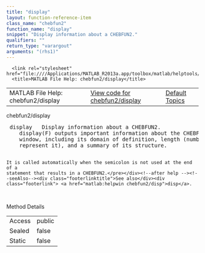 ```yaml
---
title: "display"
layout: function-reference-item
class_name: "chebfun2"
function_name: "display"
snippet: "Display information about a CHEBFUN2."
qualifiers: ""
return_type: "varargout"
arguments: "(rhs1)"
---
```


<html>
   <head>
      <meta http-equiv="Content-Type" content="text/html; charset=utf-8">
   
      <link rel="stylesheet" href="file:////Applications/MATLAB_R2013a.app/toolbox/matlab/helptools/private/helpwin.css">
      <title>MATLAB File Help: chebfun2/display</title>
   </head>
   <body>
      <!--Single-page help-->
      <table border="0" cellspacing="0" width="100%">
         <tr class="subheader">
            <td class="headertitle">MATLAB File Help: chebfun2/display</td>
            <td class="subheader-left"><a href="matlab:edit chebfun2/display">View code for chebfun2/display</a></td>
            <td class="subheader-right"><a href="matlab:helpwin">Default Topics</a></td>
         </tr>
      </table>
      <div class="title">chebfun2/display</div>
      <div class="helptext"><pre><!--helptext --> <span class="helptopic">display</span>   Display information about a CHEBFUN2.
    <span class="helptopic">display</span>(F) outputs important information about the CHEBFUN2 F to the command
    window, including its domain of definition, length (number of pivots used to
    represent it), and a summary of its structure.
 
    It is called automatically when the semicolon is not used at the end of a
    statement that results in a CHEBFUN2.</pre></div><!--after help --><!--seeAlso--><div class="footerlinktitle">See also</div><div class="footerlink"> <a href="matlab:helpwin chebfun2/disp">disp</a>.
</div>
      <!--Method-->
      <div class="sectiontitle">Method Details</div>
      <table class="class-details">
         <tr>
            <td class="class-detail-label">Access</td>
            <td>public</td>
         </tr>
         <tr>
            <td class="class-detail-label">Sealed</td>
            <td>false</td>
         </tr>
         <tr>
            <td class="class-detail-label">Static</td>
            <td>false</td>
         </tr>
      </table>
   </body>
</html>
